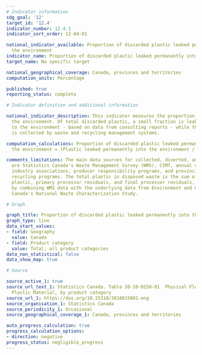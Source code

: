 ```yaml
---
# Indicator information
sdg_goal: '12'
target_id: '12.4'
indicator_number: 12.4.1
indicator_sort_order: 12-04-01

national_indicator_available: Proportion of discarded plastic leaked permanently into
  the environment
indicator_name: Proportion of discarded plastic leaked permanently into the environment
target_name: No specific target

national_geographical_coverage: Canada, provinces and territories
computation_units: Percentage

published: true
reporting_status: complete

# Indicator definition and additional information

national_indicator_description: This indicator measures the proportion of discarded plastic leaked permanently into
  the environment. Of total discarded plastic, a small fraction is leaked permanently
  to the environment - based on data from consulting reports - while the majority
  is collected by waste and recycling management systems.

computation_calculations: Proportion of discarded plastic leaked permanently into
  the environment = (Plastic leaked permanently into the environment / Total discarded plastic in products) * 100

comments_limitations: The main data sources for collected, diverted, and baled plastic
  are Statistics Canada's Waste Management Survey (WMS), CIMT, annual reports from
  industry associations, producer responsibility programs, and provincial waste and
  recycling programs. The total plastic in disposed waste is the sum of directly disposed
  plastic, primary processor residuals, and final processor residuals, which is derived
  by combining WMS data with the underlying data from Environment and Climate Change
  Canada's National Waste Characterization Study.

# Graph

graph_title: Proportion of discarded plastic leaked permanently into the environment
graph_type: line
data_start_values:
- field: Geography
  value: Canada
- field: Product category
  value: Total, all product categories
data_non_statistical: false
data_show_map: true

# Source

source_active_1: true
source_url_text_1: Statistics Canada. Table 38-10-0150-01  Physical Flow Account for
  Plastic Material, by product category
source_url_1: https://doi.org/10.25318/3810015001-eng
source_organisation_1: Statistics Canada
source_periodicity_1: Occasional
source_geographical_coverage_1: Canada, provinces and territories

auto_progress_calculation: true
progress_calculation_options:
- direction: negative
progress_status: negligible_progress
---
```

